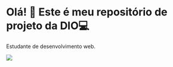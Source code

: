 # Olá! 👋 Este é meu repositório de projeto da DIO💻
Estudante de desenvolvimento web.

<a href="https://www.linkedin.com/in/fernando-navarro-bba85b173/"><img src="https://img.shields.io/badge/linkedin-%230077B5.svg"></img></a>

